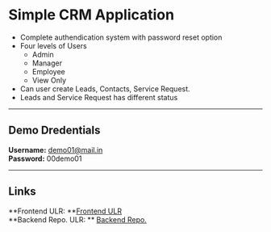 # Simple CRM Application

  - Complete authendication system with password reset option
  - Four levels of Users
      - Admin
      - Manager
      - Employee
      - View Only
  - Can user create Leads, Contacts, Service Request.
  - Leads and Service Request has different status

***
## Demo Dredentials

**Username:** demo01@mail.in  
**Password:** 00demo01

***
## Links

**Frontend ULR: **[Frontend ULR](https://delightful-chebakia-cc2aef.netlify.app)  
**Backend Repo. ULR: ** [Backend Repo.](https://github.com/Joshua10roys/crm_app_backend)

